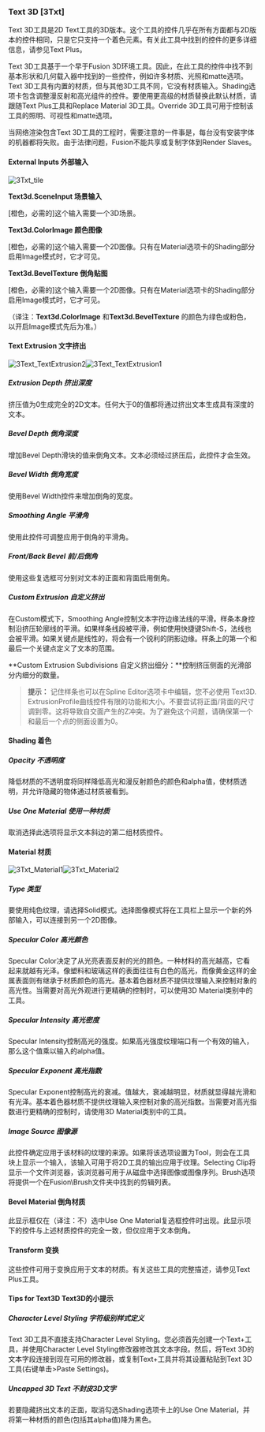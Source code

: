 ### Text 3D [3Txt]

Text 3D工具是2D Text工具的3D版本。这个工具的控件几乎在所有方面都与2D版本的控件相同，只是它只支持一个着色元素。有关此工具中找到的控件的更多详细信息，请参见Text Plus。

Text 3D工具基于一个早于Fusion 3D环境工具。因此，在此工具的控件中找不到基本形状和几何载入器中找到的一些控件，例如许多材质、光照和matte选项。Text 3D工具有内置的材质，但与其他3D工具不同，它没有材质输入。Shading选项卡包含调整漫反射和高光组件的控件。要使用更高级的材质替换此默认材质，请跟随Text Plus工具和Replace Material 3D工具。Override 3D工具可用于控制该工具的照明、可视性和matte选项。

当网络渲染包含Text 3D工具的工程时，需要注意的一件事是，每台没有安装字体的机器都将失败。由于法律问题，Fusion不能共享或复制字体到Render Slaves。

#### External Inputs 外部输入

 ![3Txt_tile](images/3Txt_tile.jpg)

**Text3d.SceneInput 场景输入** 

[橙色，必需的]这个输入需要一个3D场景。

**Text3d.ColorImage 颜色图像** 

[橙色，必需的]这个输入需要一个2D图像。只有在Material选项卡的Shading部分启用Image模式时，它才可见。

**Text3d.BevelTexture 倒角贴图** 

[橙色，必需的]这个输入需要一个2D图像。只有在Material选项卡的Shading部分启用Image模式时，它才可见。

（译注：**Text3d.ColorImage** 和**Text3d.BevelTexture** 的颜色为绿色或粉色，以开启Image模式先后为准。）

#### Text Extrusion 文字挤出

![3Text_TextExtrusion2](images/3Text_TextExtrusion2.jpg)![3Text_TextExtrusion1](images/3Text_TextExtrusion1.png)

##### Extrusion Depth 挤出深度

挤压值为0生成完全的2D文本。任何大于0的值都将通过挤出文本生成具有深度的文本。

##### Bevel Depth 倒角深度

增加Bevel Depth滑块的值来倒角文本。文本必须经过挤压后，此控件才会生效。

##### Bevel Width 倒角宽度

使用Bevel Width控件来增加倒角的宽度。

##### Smoothing Angle 平滑角

使用此控件可调整应用于倒角的平滑角。

##### Front/Back Bevel 前/后倒角

使用这些复选框可分别对文本的正面和背面启用倒角。

##### Custom Extrusion 自定义挤出

在Custom模式下，Smoothing Angle控制文本字符边缘法线的平滑。样条本身控制沿挤压轮廓线的平滑。如果样条线段被平滑，例如使用快捷键Shift-S，法线也会被平滑。如果关键点是线性的，将会有一个锐利的阴影边缘。样条上的第一个和最后一个关键点定义了文本的范围。

**Custom Extrusion Subdivisions 自定义挤出细分：**控制挤压侧面的光滑部分内细分的数量。

> **提示：** 记住样条也可以在Spline Editor选项卡中编辑，您不必使用 Text3D. ExtrusionProfile曲线控件有限的功能和大小。不要尝试将正面/背面的尺寸调到零。这将导致自交面产生的Z冲突。为了避免这个问题，请确保第一个和最后一个点的侧面设置为0。

#### Shading 着色

##### Opacity 不透明度

降低材质的不透明度将同样降低高光和漫反射颜色的颜色和alpha值，使材质透明，并允许隐藏的物体通过材质被看到。

##### Use One Material 使用一种材质

取消选择此选项将显示文本斜边的第二组材质控件。

#### Material 材质

![3Txt_Material1](images/3Txt_Material1.png)![3Txt_Material2](images/3Txt_Material2.png)

##### Type 类型

要使用纯色纹理，请选择Solid模式。选择图像模式将在工具栏上显示一个新的外部输入，可以连接到另一个2D图像。

##### Specular Color 高光颜色

Specular Color决定了从光亮表面反射的光的颜色。一种材料的高光越高，它看起来就越有光泽。像塑料和玻璃这样的表面往往有白色的高光，而像黄金这样的金属表面则有继承于材质颜色的高光。基本着色器材质不提供纹理输入来控制对象的高光性。当需要对高光外观进行更精确的控制时，可以使用3D Material类别中的工具。

##### Specular Intensity 高光密度

Specular Intensity控制高光的强度。如果高光强度纹理端口有一个有效的输入，那么这个值乘以输入的alpha值。

##### Specular Exponent 高光指数

Specular Exponent控制高光的衰减。值越大，衰减越明显，材质就显得越光滑和有光泽。基本着色器材质不提供纹理输入来控制对象的高光指数。当需要对高光指数进行更精确的控制时，请使用3D Material类别中的工具。

##### Image Source 图像源

此控件确定应用于该材料的纹理的来源。如果将该选项设置为Tool，则会在工具块上显示一个输入，该输入可用于将2D工具的输出应用于纹理。Selecting Clip将显示一个文件浏览器，该浏览器可用于从磁盘中选择图像或图像序列。Brush选项将提供一个在Fusion\Brush文件夹中找到的剪辑列表。

#### Bevel Material 倒角材质

此显示框仅在（译注：不）选中Use One Material复选框控件时出现。此显示项下的控件与上述材质控件的完全一致，但仅应用于文本倒角。

#### Transform 变换

这些控件可用于变换应用于文本的材质。有关这些工具的完整描述，请参见Text Plus工具。

#### Tips for Text3D Text3D的小提示

##### Character Level Styling 字符级别样式定义

Text 3D工具不直接支持Character Level Styling。您必须首先创建一个Text+工具，并使用Character Level Styling修改器修改其文本字段。然后，将Text 3D的文本字段连接到现在可用的修改器，或复制Text+工具并将其设置粘贴到Text 3D工具(右键单击>Paste Settings)。

##### Uncapped 3D Text 不封皮3D文字

若要隐藏挤出文本的正面，取消勾选Shading选项卡上的Use One Material，并将第一种材质的颜色(包括其alpha值)降为黑色。